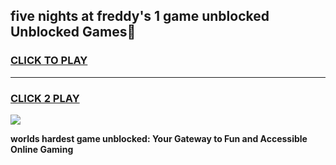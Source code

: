
## five nights at freddy's 1 game unblocked Unblocked Games👋
<h3>
<a href="https://premium.freeplayer.one?title=five_nights_at_freddy's_1_game_unblocked&ref=16F">CLICK TO PLAY</a></h3>
<hr>

<h3>
<a href="https://premium.freeplayer.one?title=five_nights_at_freddy's_1_game_unblocked&ref=16F">CLICK 2 PLAY</a>
  
</h3>

<a href="https://premium.freeplayer.one?title=five_nights_at_freddy's_1_game_unblocked&ref=16F/"><img src="https://clearcache.store/games.png"></a>


**worlds hardest game unblocked: Your Gateway to Fun and Accessible Online Gaming**
